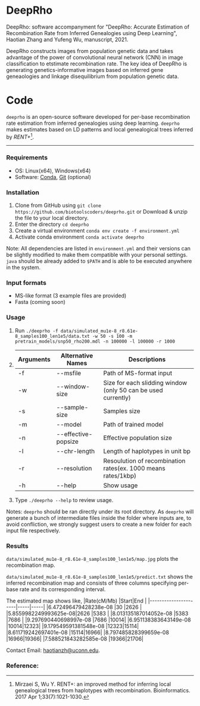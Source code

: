 # DeepRho
DeepRho: software accompanyment for "DeepRho: Accurate Estimation of Recombination Rate from Inferred Genealogies using Deep Learning", Haotian Zhang and Yufeng Wu, manuscript, 2021.

DeepRho constructs images from population genetic data and takes advantage of the power of convolutional neural network (CNN) in image classification to etstimate recombination rate. The key idea of DeepRho is generating genetics-informative images based on inferred gene geneaologies and linkage disequilibrium from population genetic data.

# Code
`deeprho` is an open-source software developed for per-base recombination rate estimation from inferred genealogies using deep learning. `deeprho` makes estimates based on LD patterns and local genealogical trees inferred by *RENT+*[^1].

---
### Requirements
- OS: Linux(x64), Windows(x64)
- Software: [Conda](https://docs.conda.io/projects/conda/en/latest/index.html), [Git](https://git-scm.com/) (optional)

### Installation
1. Clone from GitHub using `git clone https://github.com/biotoolscoders/deeprho.git` or Download & unzip the file to your local directory. 
3. Enter the directory `cd deeprho`
4. Create a virtual environment `conda env create -f environment.yml`
5. Activate conda environment `conda activate deeprho`

Note: All dependencies are listed in `environment.yml` and their versions can be slightly modified to make them compatible with your personal settings. `java` should be already added to `$PATH` and is able to be executed anywhere in the system.

### Input formats
- MS-like format (3 example files are provided)
- Fasta (coming soon)


### Usage
1. Run `./deeprho -f data/simulated_mu1e-8_r8.61e-8_samples100_len1e5/data.txt -w 50 -s 100 -m pretrain_models/snp50_rho200.mdl -n 100000 -l 100000 -r 1000`

2. | Arguments |       Alternative Names        |  Descriptions                                                |
   | --------- | ------------------------------ | -------------------------------------------------------------|
   | -f        | --msfile <MSFILE>              | Path of MS-format input                                      |
   | -w        | --window-size <WINDOWSIZE>     | Size for each slidding window (only 50 can be used currently)|
   | -s        | --sample-size <POPSIZE>        | Samples size                                                 |
   | -m        | --model <MODEL>                | Path of trained model                                        |
   | -n        | --effective-popsize            | Effective population size                                    |
   | -l        | --chr-length                   | Length of haplotypes in unit bp                              |
   | -r        | --resolution                   | Resoulution of recombination rates(ex. 1000 means rates/1kbp)|
   | -h        | --help                         | Show usage                                                   |
3. Type `./deeprho --help` to review usage.
  
Notes: `deeprho` should be ran directly under its root directory. As `deeprho` will generate a bunch of intermediate files inside the folder where inputs are, to avoid confliction, we strongly suggest users to create a new folder for each input file respectively.

### Results
`data/simulated_mu1e-8_r8.61e-8_samples100_len1e5/map.jpg` plots the recombination map.
   
`data/simulated_mu1e-8_r8.61e-8_samples100_len1e5/predict.txt` shows the inferred recombination map and consists of three columns specifying per-base rate and its corresponding interval. 
   
The estimated map shows like, 
|Rate(cM/Mb)	        |Start|End  |
|----------------------|-----|-----|
|6.472496479428238e-08 |30   |2626 |
|5.8559982249993625e-08|2626 |5383 |
|8.013135187014052e-08 |5383 |7686 |
|9.297690440698997e-08 |7686 |10014|
|6.951138383643149e-08 |10014|12323|
|9.179549591381548e-08 |12323|15114|
|8.611719242697401e-08 |15114|16966|
|8.797485828399659e-08 |16966|19366|
|7.588521843282585e-08 |19366|21706|


Contact Email: haotianzh@uconn.edu.
    
### Reference:
[^1]: Mirzaei S, Wu Y. RENT+: an improved method for inferring local genealogical trees from haplotypes with recombination. Bioinformatics. 2017 Apr 1;33(7):1021-1030.
  
